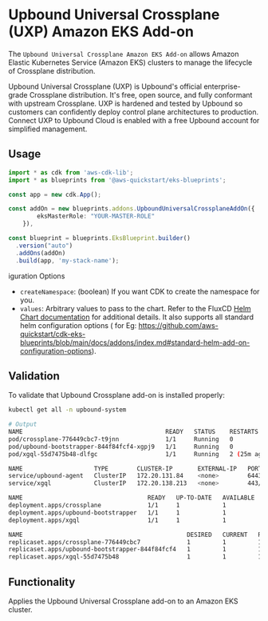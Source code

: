 # Upbound Universal Crossplane (UXP) Amazon EKS Add-on

The `Upbound Universal Crossplane Amazon EKS Add-on` allows Amazon Elastic Kubernetes Service (Amazon EKS) clusters to manage the lifecycle of Crossplane distribution.

Upbound Universal Crossplane (UXP) is Upbound's official enterprise-grade Crossplane distribution. It's free, open source, and fully conformant with upstream Crossplane. UXP is hardened and tested by Upbound so customers can confidently deploy control plane architectures to production. Connect UXP to Upbound Cloud is enabled with a free Upbound account for simplified management.

## Usage

```typescript
import * as cdk from 'aws-cdk-lib';
import * as blueprints from '@aws-quickstart/eks-blueprints';

const app = new cdk.App();

const addOn = new blueprints.addons.UpboundUniversalCrossplaneAddOn({
        eksMasterRole: "YOUR-MASTER-ROLE"
    }),

const blueprint = blueprints.EksBlueprint.builder()
  .version("auto")
  .addOns(addOn)
  .build(app, 'my-stack-name');
```

iguration Options

- `createNamespace`: (boolean) If you want CDK to create the namespace for you.
- `values`: Arbitrary values to pass to the chart. Refer to the FluxCD [Helm Chart documentation](https://artifacthub.io/packages/helm/fluxcd-community/flux2) for additional details. It also supports all standard helm configuration options ( for Eg: https://github.com/aws-quickstart/cdk-eks-blueprints/blob/main/docs/addons/index.md#standard-helm-add-on-configuration-options).

## Validation

To validate that Upbound Crossplane add-on is installed properly:
```bash
kubectl get all -n upbound-system

# Output
NAME                                        READY   STATUS    RESTARTS      AGE
pod/crossplane-776449cbc7-t9jnn             1/1     Running   0             25m
pod/upbound-bootstrapper-844f84fcf4-xgpj9   1/1     Running   0             25m
pod/xgql-55d7475b48-dlfgc                   1/1     Running   2 (25m ago)   25m

NAME                    TYPE        CLUSTER-IP       EXTERNAL-IP   PORT(S)    AGE
service/upbound-agent   ClusterIP   172.20.131.84    <none>        6443/TCP   25m
service/xgql            ClusterIP   172.20.138.213   <none>        443/TCP    25m

NAME                                   READY   UP-TO-DATE   AVAILABLE   AGE
deployment.apps/crossplane             1/1     1            1           25m
deployment.apps/upbound-bootstrapper   1/1     1            1           25m
deployment.apps/xgql                   1/1     1            1           25m

NAME                                              DESIRED   CURRENT   READY   AGE
replicaset.apps/crossplane-776449cbc7             1         1         1       25m
replicaset.apps/upbound-bootstrapper-844f84fcf4   1         1         1       25m
replicaset.apps/xgql-55d7475b48                   1         1         1       25m
```

## Functionality

Applies the Upbound Universal Crossplane add-on to an Amazon EKS cluster.
